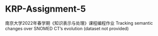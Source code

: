 # KRP-Assignment-5
南京大学2022年春学期《知识表示与处理》课程编程作业 
Tracking semantic changes over SNOMED CT’s evolution
(dataset not provided)
